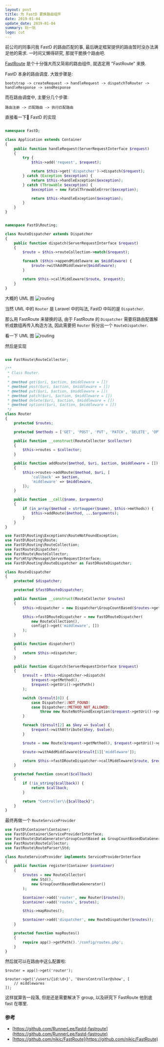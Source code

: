 ```yaml
---
layout: post
title: 为 FastD 更换路由组件
date: 2019-01-04
update_date: 2019-01-04
summary: 玩一玩
logo: cut
---
```


前公司的同事问我 FastD 的路由匹配的事, 最后确定框架提供的路由暂时没办法满足他的需求. 一时间又懒得研究, 那就干脆换个路由吧.

[FastRoute](https://github.com/nikic/FastRoute) 是个十分强大而又简易的路由组件, 就选定用 "FastRoute" 来换.

FastD 本身的路由调度. 大致步骤是:

```
bootstrap -> createRequest -> handleRequest -> dispatchToRouter -> handleResponse -> sendResponse
```

而在路由调度中, 主要分几个步骤:

```
路由注册 -> 匹配路由 -> 执行匹配路由
```

直接看一下 FastD 的实现

```php

namespace FastD;

class Application extends Container
{
    public function handleRequest(ServerRequestInterface $request)
    {
        try {
            $this->add('request', $request);

            return $this->get('dispatcher')->dispatch($request);
        } catch (Exception $exception) {
            return $this->handleException($exception);
        } catch (Throwable $exception) {
            $exception = new FatalThrowableError($exception);

            return $this->handleException($exception);
        }
    }
}
```

```php

namespace FastD\Routing;

class RouteDispatcher extends Dispatcher
{
    public function dispatch(ServerRequestInterface $request)
    {
        $route = $this->routeCollection->match($request);

        foreach ($this->appendMiddleware as $middleware) {
            $route->withAddMiddleware($middleware);
        }

        return $this->callMiddleware($route, $request);
    }
}

```

大概的 UML 图
![routing](/assets/img/2019-01-04/1.png)

当然 UML 中的 `Router` 是 Laravel 中的叫法, FastD 中叫的是 `Dispatcher`. 

那么用 FastRoute 来替换的话, 由于 FastRoute 的 `Dispatcher` 需要将路由配置解析成数组再传入构造方法, 因此需要把 `Router` 拆分出一个 `RouteDispatcher`.

看一下 UML 图
![routing](/assets/img/2019-01-04/1.png)

然后是实现

```php

use FastRoute\RouteCollector;

/**
 * Class Router.
 *
 * @method get($uri, $action, $middleware = [])
 * @method post($uri, $action, $middleware = [])
 * @method put($uri, $action, $middleware = [])
 * @method patch($uri, $action, $middleware = [])
 * @method delete($uri, $action, $middleware = [])
 * @method options($uri, $action, $middleware = [])
 */
class Router
{
    protected $routes;

    protected $methods = ['GET', 'POST', 'PUT', 'PATCH', 'DELETE', 'OPTIONS'];

    public function __construct(RouteCollector $collector)
    {
        $this->routes = $collector;
    }

    public function addRoute($method, $uri, $action, $middleware = [])
    {
        $this->routes->addRoute($method, $uri, [
            'callback' => $action,
            'middleware' => $middleware,
        ]);
    }

    public function __call($name, $arguments)
    {
        if (in_array($method = strtoupper($name), $this->methods)) {
            $this->addRoute($method, ...$arguments);
        }
    }
}
```

```php
use FastD\Routing\Exceptions\RouteNotFoundException;
use FastD\Routing\Route;
use FastD\Routing\RouteCollection;
use FastRoute\Dispatcher;
use FastRoute\RouteCollector;
use Psr\Http\Message\ServerRequestInterface;
use FastD\Routing\RouteDispatcher as FastDRouteDispatcher;

class RouteDispatcher
{
    protected $dispatcher;

    protected $fastDRouteDispatcher;

    public function __construct(RouteCollector $routes)
    {
        $this->dispatcher = new Dispatcher\GroupCountBased($routes->getData());

        $this->fastDRouteDispatcher = new FastDRouteDispatcher(
            new RouteCollection(),
            config()->get('middleware', [])
        );
    }

    public function dispatcher()
    {
        return $this->dispatcher;
    }

    public function dispatch(ServerRequestInterface $request)
    {
        $result = $this->dispatcher->dispatch(
            $request->getMethod(),
            $request->getUri()->getPath()
        );

        switch ($result[0]) {
            case Dispatcher::NOT_FOUND:
            case Dispatcher::METHOD_NOT_ALLOWED:
                throw new RouteNotFoundException($request->getUri()->getPath());
        }

        foreach ($result[2] as $key => $value) {
            $request->withAttribute($key, $value);
        }

        $route = new Route($request->getMethod(), $request->getUri()->getPath(), $this->concat($result[1]['callback']));

        $route->withAddMiddleware($result[1]['middleware']);

        return $this->fastDRouteDispatcher->callMiddleware($route, $request);
    }

    protected function concat($callback)
    {
        if (!is_string($callback)) {
            return $callback;
        }

        return "Controller\\{$callback}";
    }
}
```

最终再做一个 `RouteServiceProvider`

```php
use FastD\Container\Container;
use FastD\Container\ServiceProviderInterface;
use FastRoute\DataGenerator\GroupCountBased as GroupCountBasedDataGenerator;
use FastRoute\RouteCollector;
use FastRoute\RouteParser\Std;

class RouteServiceProvider implements ServiceProviderInterface
{
    public function register(Container $container)
    {
        $routes = new RouteCollector(
            new Std(),
            new GroupCountBasedDataGenerator()
        );

        $container->add('router', new Router($routes));
        $container->add('routes', $routes);

        $this->mapRoutes();

        $container->add('dispatcher', new RouteDispatcher($routes));
    }

    protected function mapRoutes()
    {
        require app()->getPath().'/config/routes.php';
    }
}
```

然后就可以在路由中这么配置啦:

```
$router = app()->get('router');

$router->get('/users/{id:\d+}', 'UsersController@show', [
    // middlewares
]);
```

这样就算告一段落, 但是还是需要解决下 group, 以及研究下 FastRoute 他到底 fast 在哪里.

### 参考
- [https://github.com/RunnerLee/fastd-fastroute](https://github.com/RunnerLee/fastd-fastroute)
- [https://github.com/nikic/FastRoute](https://github.com/nikic/FastRoute)
